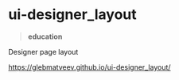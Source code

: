 # ui-designer_layout

> **education**

Designer page layout

https://glebmatveev.github.io/ui-designer_layout/
